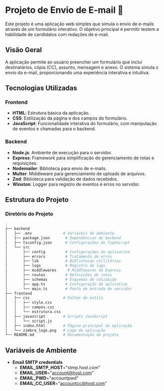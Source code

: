 # Projeto de Envio de E-mail 📧

Este projeto é uma aplicação web simples que simula o envio de e-mails através de um formulário interativo. O objetivo principal é permitir testem a habilidade de candidatos com redações de e-mail.

## Visão Geral

A aplicação permite ao usuário preencher um formulário que inclui destinatários, cópia (CC), assunto, mensagem e anexo. O sistema simula o envio do e-mail, proporcionando uma experiência interativa e intuitiva.

## Tecnologias Utilizadas

### Frontend
- **HTML**: Estrutura básica da aplicação.
- **CSS**: Estilização da página e dos campos do formulário.
- **JavaScript**: Funcionalidade interativa do formulário, com manipulação de eventos e chamadas para o backend.

### Backend
- **Node.js**: Ambiente de execução para o servidor.
- **Express**: Framework para simplificação do gerenciamento de rotas e requisições.
- **Nodemailer**: Biblioteca para envio de e-mails.
- **Multer**: Middleware para gerenciamento de uploads de arquivos.
- **Zod**: Biblioteca para validação de dados recebidos.
- **Winston**: Logger para registro de eventos e erros no servidor.

## Estrutura do Projeto

### Diretório do Projeto

```bash
.
├── backend
│   ├── .env              # Variáveis de ambiente
│   ├── package.json       # Dependências do backend
│   ├── tsconfig.json      # Configurações do TypeScript
│   └── src
│       ├── config         # Configurações do aplicativo
│       ├── errors         # Tratamento de erros
│       ├── lib            # Bibliotecas utilitárias
│       ├── logs           # Registro de logs
│       ├── middlewares     # Middlewares do Express
│       ├── routes         # Definições de rotas
│       ├── schemas        # Esquemas de validação
│       ├── app.ts         # Configuração do aplicativo
│       └── main.ts        # Ponto de entrada do servidor
├── frontend
│   ├── css               # Folhas de estilo
│   │   ├── style.css
│   │   ├── campos.css
│   │   └── estrutura.css
│   ├── javascript        # Scripts JavaScript
│   │   └── script.js
│   ├── index.html        # Página principal da aplicação
│   └── zimbra_logo.png   # Logo da aplicação
└── README.md             # Documentação do projeto
```
## Variáveis de Ambiente

- **Email SMTP credentials**
  - **EMAIL_SMTP_HOST**="stmp.host.com"
  - **EMAIL_USER**="account@host.com"
  - **EMAIL_PWD**="accountpwd"
  - **EMAIL_CC_USER**="accountcc@host.com"
